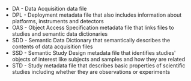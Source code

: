 * DA - Data Acquisition data file
* DPL - Deployment metadata file that also includes information about platforms, instruments and detectors
* OAS - Object Access Specification metadata file that links files to  studies and semantic data dictionaries
* SDD - Semantic Data Dictionary that semantically describes the contents of data acquisition files
* SSD - Semantic Study Design metadata file that identifies studies' objects of interest like subjects and samples and how they are related 
* STD - Study metadata file that describes basic properties of scientific studies including whether they are observations or experiments
 